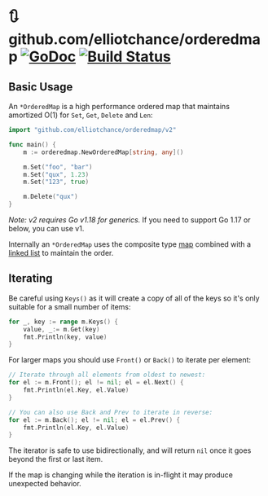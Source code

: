 # 🔃 github.com/elliotchance/orderedmap [![GoDoc](https://godoc.org/github.com/elliotchance/orderedmap?status.svg)](https://godoc.org/github.com/elliotchance/orderedmap) [![Build Status](https://travis-ci.org/elliotchance/orderedmap.svg?branch=master)](https://travis-ci.org/elliotchance/orderedmap)

## Basic Usage

An `*OrderedMap` is a high performance ordered map that maintains amortized O(1)
for `Set`, `Get`, `Delete` and `Len`:

```go
import "github.com/elliotchance/orderedmap/v2"

func main() {
	m := orderedmap.NewOrderedMap[string, any]()

	m.Set("foo", "bar")
	m.Set("qux", 1.23)
	m.Set("123", true)

	m.Delete("qux")
}
```

*Note: v2 requires Go v1.18 for generics.* If you need to support Go 1.17 or
below, you can use v1.

Internally an `*OrderedMap` uses the composite type
[map](https://go.dev/blog/maps) combined with a
[linked list](https://pkg.go.dev/container/list) to maintain the order.

## Iterating

Be careful using `Keys()` as it will create a copy of all of the keys so it's
only suitable for a small number of items:

```go
for _, key := range m.Keys() {
	value, _:= m.Get(key)
	fmt.Println(key, value)
}
```

For larger maps you should use `Front()` or `Back()` to iterate per element:

```go
// Iterate through all elements from oldest to newest:
for el := m.Front(); el != nil; el = el.Next() {
    fmt.Println(el.Key, el.Value)
}

// You can also use Back and Prev to iterate in reverse:
for el := m.Back(); el != nil; el = el.Prev() {
    fmt.Println(el.Key, el.Value)
}
```

The iterator is safe to use bidirectionally, and will return `nil` once it goes
beyond the first or last item.

If the map is changing while the iteration is in-flight it may produce
unexpected behavior.
